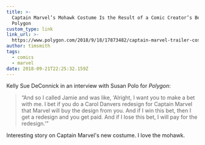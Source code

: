 ```yaml
---
title: >-
  Captain Marvel’s Mohawk Costume Is the Result of a Comic Creator’s Bet |
  Polygon
custom_type: link
link_url: >-
  https://www.polygon.com/2018/9/18/17873482/captain-marvel-trailer-costume-mohawk-kelly-sue-deconnick
author: timsmith
tags:
  - comics
  - marvel
date: 2018-09-21T22:25:32.159Z
---
```

Kelly Sue DeConnick in an interview with Susan Polo for *Polygon*:

> “And so I called Jamie and was like, ‘Alright, I want you to make a bet with me. I bet if you do a Carol Danvers redesign for Captain Marvel that Marvel will buy the design from you. And if I win this bet, then I get a redesign and you get paid. And if I lose this bet, I will pay for the redesign.’”

Interesting story on Captain Marvel's new costume. I love the mohawk.
